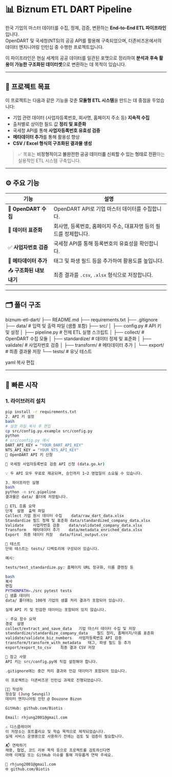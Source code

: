 # 📊 Biznum ETL DART Pipeline

한국 기업의 마스터 데이터를 수집, 정제, 검증, 변환하는 **End-to-End ETL 파이프라인**입니다.  
OpenDART 및 국세청(NTS)의 공공 API를 활용해 구축되었으며, 더존비즈온에서의 데이터 엔지니어링 인턴십 중 수행한 프로젝트입니다.

이 파이프라인은 현실 세계의 공공 데이터를 일관된 포맷으로 정리하여 **분석과 후속 활용이 가능한 구조화된 데이터셋**으로 변환하는 데 목적이 있습니다.

---

## 📌 프로젝트 목표

이 프로젝트는 다음과 같은 기능을 갖춘 **모듈형 ETL 시스템**을 만드는 데 중점을 두었습니다:

- 기업 관련 데이터 (사업자등록번호, 회사명, 홈페이지 주소 등) **지속적 수집**
- 출처별로 상이한 필드 값 **정리 및 표준화**
- 국세청 API를 통해 **사업자등록번호 유효성 검증**
- **메타데이터 추가**를 통해 활용성 향상
- **CSV / Excel 형식의 구조화된 결과물 생성**

> ✅ 목표는 **비정형적이고 불완전한 공공 데이터를 신뢰할 수 있는 형태로 전환**하는 실용적인 ETL 시스템 구축입니다.

---

## ⚙️ 주요 기능

| 기능 | 설명 |
|------|------|
| 🏢 **OpenDART 수집** | OpenDART API로 기업 마스터 데이터를 수집합니다. |
| 🧼 **데이터 표준화** | 회사명, 등록번호, 홈페이지 주소, 대표자명 등의 필드를 정제합니다. |
| ✅ **사업자번호 검증** | 국세청 API를 통해 등록번호의 유효성을 확인합니다. |
| 🧠 **메타데이터 추가** | 태그 및 파생 필드 등을 추가하여 활용도를 높입니다. |
| 📤 **구조화된 내보내기** | 최종 결과를 `.csv`, `.xlsx` 형식으로 저장합니다. |

---

## 🗂️ 폴더 구조

biznum-etl-dart/
├── README.md
├── requirements.txt
├── .gitignore
├── data/ # 입력 및 출력 파일 (샘플 포함)
├── src/
│ ├── config.py # API 키 및 설정
│ ├── pipeline.py # 전체 ETL 실행 스크립트
│ ├── collect/ # OpenDART 수집 모듈
│ ├── standardize/ # 데이터 정제 및 표준화
│ ├── validate/ # 사업자번호 검증
│ ├── transform/ # 메타데이터 추가
│ └── export/ # 최종 결과물 저장
└── tests/ # 유닛 테스트

yaml
복사
편집

---

## 🚀 빠른 시작

### 1. 라이브러리 설치

```bash
pip install -r requirements.txt
2. API 키 설정
bash
# 설정 파일 복사 후 편집
cp src/config.py.example src/config.py
python
# src/config.py 예시
DART_API_KEY = "YOUR_DART_API_KEY"
NTS_API_KEY = "YOUR_NTS_API_KEY"
🔑 OpenDART API 키 신청

🔑 국세청 사업자등록번호 검증 API 신청 (data.go.kr)

💡 두 API 모두 무료로 제공되며, 승인까지 1~2 영업일이 소요될 수 있습니다.

3. 파이프라인 실행
bash
python -m src.pipeline
결과물은 data/ 폴더에 저장됩니다.

🔄 ETL 흐름 요약
단계	설명	출력 파일
Collect	기업 원시 데이터 수집	data/raw_dart_data.xlsx
Standardize	필드 정제 및 표준화	data/standardized_company_data.xlsx
Validate	사업자번호 검증	data/validated_company_data.xlsx
Transform	메타데이터 추가	data/metadata_enriched_data.xlsx
Export	최종 데이터 저장	data/final_output.csv

🧪 테스트
단위 테스트는 tests/ 디렉토리에 구성되어 있습니다.

예시:

tests/test_standardize.py: 홈페이지 URL 정규화, 이름 클렌징 등

bash
복사
편집
PYTHONPATH=./src pytest tests
📁 샘플 데이터
data/ 폴더에는 100개 기업의 샘플 처리 결과가 포함되어 있습니다.

실제 API 키 및 민감한 데이터는 포함되어 있지 않습니다.

💡 주요 함수 요약
경로	설명
collect/extract_and_save_data	기업 마스터 데이터 수집 및 저장
standardize/standardize_company_data	필드 정리, 홈페이지/이름 표준화
validate/validate_biz_numbers	사업자등록번호 API 검증
transform/transform_with_metadata	태그, 파생 필드 등 추가
export/export_to_csv	최종 결과 CSV 저장

📝 참고 사항
API 키는 src/config.py에 직접 설정해야 합니다.

.gitignore에는 중간 처리 결과와 민감 데이터가 포함되어 있습니다.

이 프로젝트는 더존비즈온 인턴십 과제로 진행되었습니다.

👨‍💻 작성자
정승일 (Jung Seungil)
데이터 엔지니어링 인턴 @ Douzone Bizon

GitHub: github.com/Biotis

Email: rhjung2001@gmail.com

⚠️ 디스클레이머
이 저장소는 포트폴리오 및 학습 목적으로 제작되었습니다.
실제 서비스 운영용으로 사용하기 전에는 검토 및 검증이 필요합니다.

📬 연락하기
채용, 협업, 코드 리뷰 목적 등으로 프로젝트를 검토하신다면
아래 이메일 또는 GitHub 이슈를 통해 자유롭게 연락 주세요.

📮 rhjung2001@gmail.com
🌐 github.com/Biotis
